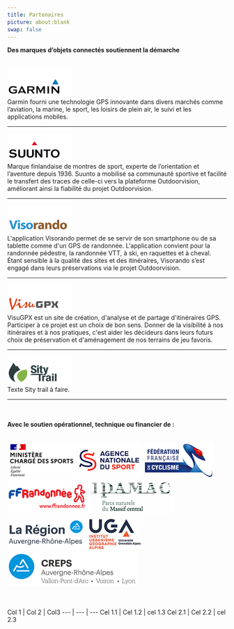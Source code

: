 ```yaml
---
title: Partenaires
picture: about:blank
swap: false
---
```


**Des marques d’objets connectés soutiennent la démarche**     
<br> <br>
[![Garmin](./assets/garmin.png)](https://www.garmin.com/fr-FR/)   
Garmin fourni une technologie GPS innovante dans divers marchés comme l’aviation, la marine, le sport, les loisirs de plein air, le suivi et les applications mobiles.
***
[![Sunnto](./assets/sunnto.png)](https://www.suunto.com/fr-fr/)   
Marque finlandaise de montres de sport, experte de l’orientation et l’aventure depuis 1936. Suunto a mobilisé sa communauté sportive et facilité le transfert des traces de celle-ci vers la plateforme Outdoorvision, améliorant ainsi la fiabilité du projet Outdoorvision.
***
[![Visorando](./assets/visorando.png)](https://www.visorando.com/)   
L'application Visorando permet de se servir de son smartphone ou de sa tablette comme d'un GPS de randonnée. L'application convient pour la randonnée pédestre, la randonnée VTT, à ski, en raquettes et à cheval.   
Étant sensible à la qualité des sites et des itinéraires, Visorando s’est engagé dans leurs préservations via le projet Outdoorvision.
***
[![VisuGPX](./assets/visugpx.png)](https://www.visugpx.com/)   
VisuGPX est un site de création, d'analyse et de partage d'itinéraires GPS. Participer à ce projet est un choix de bon sens. Donner de la visibilité à nos itinéraires et à nos pratiques, c'est aider les décideurs dans leurs futurs choix de préservation et d'aménagement de nos terrains de jeu favoris.
***
[![SityTrail](./assets/sitytrail.png)](https://www.sitytrail.com/fr/)   
Texte Sity trail à faire.
***
<br> <br> 
**Avec le soutien opérationnel, technique ou financier de :**   
<br> <br>
![Le Ministère chargé des Sports](./assets/ministere-sports.png)
![L'Agence nationale du sport](./assets/ans.png)
![La Fédération française de cyclisme](./assets/ffc.png)
![La Fédération française de randonnée pédestre](assets/ffrp.png)
![Les parcs naturels du Massif central (Association IPAMAC)](assets/ipamac.png) 
![La Région Auvergne Rhône-Alpes](assets/region-auvergne-rhone-alpes.png)
![L'institut de Géographie Alpine de l'Université de Grenoble](./assets/iuga.png)
![Le CREPS Auvergne - Rhône-Alpes](./assets/creps.png)

<br> <br>
Col 1 | Col 2 | Col3 
--- | --- | ---
Cel 1.1 | Cel 1.2 | cel 1.3
Cel 2.1 | Cel 2.2 | cel 2.3

